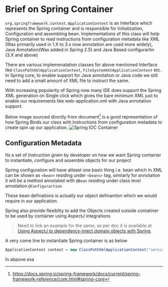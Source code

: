 # Brief on Spring Container
`org.springframework.context.ApplicationContext` is an Interface which represents the Spring container and is responsible for Initialization, Configuration and assembling bean. Implementations of this class will help Spring container to read instructions from configuration metadata like XML (Was primarily used  in 1.X to 3.x now annotation are used more widely), Java Annotation(Was added in Spring 2.5) and Java Based configurartin (3.X and above)

There are various implemenatation classes for above mentioned Interface like `ClassPathXmlApplicationContext`, `FileSystemXmlApplicationContext` etc. In Spring core, to enable support for Java annotation or Java code we still need to add a small amount of XML file to instruct the same.

With increasing popularity of Spring now many IDE does support the Spring XML generation on Single click which gives the bare minimum XML just to enable our requirements like web-application.xml with Java annotation support.

Below image sourced directly from document[^1] is a good representation of how Spring Binds our class with Instructions from configuration metadata to create spin up our application.
![Spring IOC Container](https://docs.spring.io/spring-framework/docs/current/spring-framework-reference/images/container-magic.png)
## Configuration Metadata
Its a set of Instruction given by developer on how we want Spring container to instantiate, configure and assemble objects for our project

Spring configuration will have atleast one basic thing i.e. bean which In XML can be shown as `<bean>` residing under `<beans>` tag, similarly for annotation it will be a method annotated with `@Bean` residing under class level annotation `@Configurartion`

These bean definations is actually our object definantion which we would require in our application.

Spring also provide flexiblity to add the Objects created outside contatiner to be used by container using AspectJ integrations

> Need to link an example for the same, as per doc it is available at [Using AspectJ to dependency-inject domain objects with Spring](https://docs.spring.io/spring-framework/docs/current/spring-framework-reference/core.html#aop-atconfigurable).

A very come line to instantiate Spring container is as below
```java
ApplicationContext context = new ClassPathXmlApplicationContext("services.xml", "daos.xml");
```
In abpove exa

[^1]: https://docs.spring.io/spring-framework/docs/current/spring-framework-reference/core.html#spring-core
<!--stackedit_data:
eyJoaXN0b3J5IjpbLTEzMDIzNzYxNDEsOTg1ODE3MTUxLC0yMD
g4NzQ2NjEyXX0=
-->